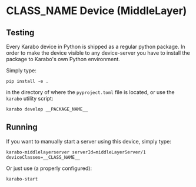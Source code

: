 # __CLASS_NAME__ Device (MiddleLayer)

## Testing

Every Karabo device in Python is shipped as a regular python package.
In order to make the device visible to any device-server you have to install
the package to Karabo's own Python environment.

Simply type:

``pip install -e .``

in the directory of where the ``pyproject.toml`` file is located, or use the ``karabo``
utility script:

``karabo develop __PACKAGE_NAME__``

## Running

If you want to manually start a server using this device, simply type:

``karabo-middlelayerserver serverId=middleLayerServer/1 deviceClasses=__CLASS_NAME__``

Or just use (a properly configured):

``karabo-start``
